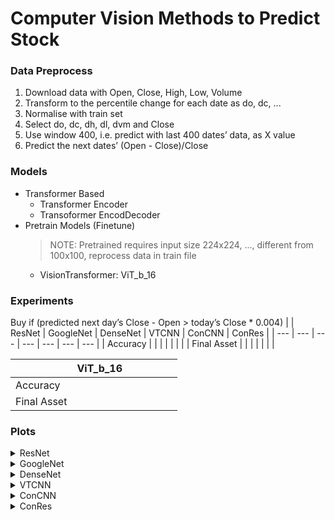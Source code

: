 # Computer Vision Methods to Predict Stock 
### Data Preprocess
1. Download data with Open, Close, High, Low, Volume
2. Transform to the percentile change for each date as do, dc, ...
3. Normalise with train set
4. Select do, dc, dh, dl, dvm and Close
5. Use window 400, i.e. predict with last 400 dates’ data, as X value
6. Predict the next dates’ (Open - Close)/Close

### Models
- Transformer Based
    - Transformer Encoder
    - Transoformer EncodDecoder
- Pretrain Models (Finetune)
    > NOTE: Pretrained requires input size 224x224, ..., different from 100x100, reprocess data in train file
    - VisionTransformer: ViT_b_16

### Experiments
Buy if (predicted next day’s Close - Open > today’s Close * 0.004)
|  | ResNet | GoogleNet | DenseNet | VTCNN | ConCNN | ConRes |
| --- | --- | --- | --- | --- | --- | --- |
| Accuracy |  |  |  |  |  |  |
| Final Asset |  |  |  |  |  |  |

|             | ViT_b_16 |     |     |         |        |       |
| ----------- | -------- | --- | --- | --- | --- | --- |
| Accuracy    |          |      |     |     |  |  |
| Final Asset |          |  |  |  |  |  |

### Plots
<details>
<summary>ResNet</summary>
</details>
<details>
<summary>GoogleNet</summary>
</details>
<details>
<summary>DenseNet</summary>
</details>
<details>
<summary>VTCNN</summary>
</details>
<details>
<summary>ConCNN</summary>
</details>
<details>
<summary>ConRes</summary>
</details>